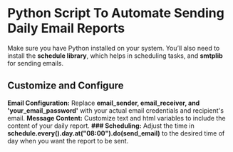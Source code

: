 # Python Script To Automate Sending Daily Email Reports

Make sure you have Python installed on your system. You’ll also need to install the **schedule library**, which helps in scheduling tasks, and **smtplib** for sending emails.

## Customize and Configure

**Email Configuration:** Replace **email_sender, email_receiver, and 'your_email_password'** with your actual email credentials and recipient's email.
**Message Content:** Customize text and html variables to include the content of your daily report.
**### Scheduling:** Adjust the time in **schedule.every().day.at("08:00").do(send_email)** to the desired time of day when you want the report to be sent.
